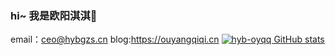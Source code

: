 ### hi~ 我是欧阳淇淇👋
email：ceo@hybgzs.cn
blog:https://ouyangqiqi.cn
[![hyb-oyqq GitHub stats](https://github-readme-stats.vercel.app/api?username=hyb-oyqq&show_icons=true&locale=cn&theme=synthwave)](https://github.com/anuraghazra/github-readme-stats)

